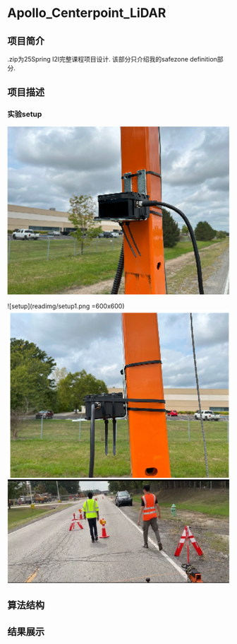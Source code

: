 # Apollo_Centerpoint_LiDAR

## 项目简介

.zip为25Spring I2I完整课程项目设计.
该部分只介绍我的safezone definition部分.

## 项目描述
### 实验setup
<img src="readimg/setup1.png"  width="600" />

![setup](readimg/setup1.png =600x600)
![setup](readimg/setup2.png)
![setup](readimg/setup3.png)
## 算法结构

## 结果展示

